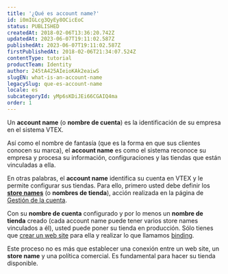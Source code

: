 ```yaml
---
title: '¿Qué es account name?'
id: i0mIGLcg3QyEy8OCicEoC
status: PUBLISHED
createdAt: 2018-02-06T13:36:20.742Z
updatedAt: 2023-06-07T19:11:02.587Z
publishedAt: 2023-06-07T19:11:02.587Z
firstPublishedAt: 2018-02-06T21:34:07.524Z
contentType: tutorial
productTeam: Identity
author: 245tA425AIeioKAk2eaiwS
slugEN: what-is-an-account-name
legacySlug: que-es-account-name
locale: es
subcategoryId: yMp6sKDiJEi66CGAIQ4ma
order: 1
---
```


Un __account name__ (o __nombre de cuenta__) es la identificación de su empresa en el sistema VTEX. 

Así como el nombre de fantasía (que es la forma en que sus clientes conocen su marca), el __account name__ es como el sistema reconoce su empresa y procesa su información, configuraciones y las tiendas que están vinculadas a ella.

En otras palabras, el __account name__ identifica su cuenta en VTEX y le permite configurar sus tiendas. Para ello, primero usted debe definir los [__store names__](/es/tutorial/que-es-el-store-name) (o __nombres de tienda__), acción realizada en la página de [Gestión de la cuenta](/es/tutorial/account-details-page--2vhUVOKfCaswqLguT2F9xq).

Con su __nombre de cuenta__ configurado y por lo menos un __nombre de tienda__ creado (cada account name puede tener varios store names vinculados a él), usted puede poner su tienda en producción. Sólo tienes que [crear un web site](/es/tutorial/como-crear-un-web-site) para ella y realizar lo que llamamos [binding](/es/tutorial/que-es-binding).

Este proceso no es más que establecer una conexión entre un web site, un __store name__ y una política comercial. Es fundamental para hacer su tienda disponible.

